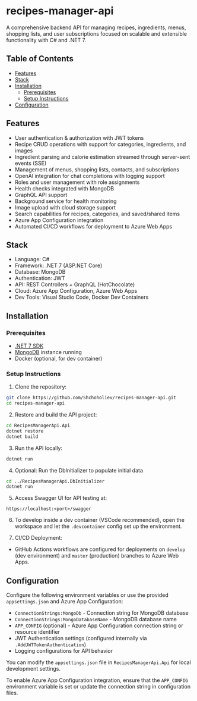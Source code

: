 # recipes-manager-api

A comprehensive backend API for managing recipes, ingredients, menus, shopping lists, and user subscriptions focused on scalable and extensible functionality with C# and .NET 7.

## Table of Contents
- [Features](#features)
- [Stack](#stack)
- [Installation](#installation)
  - [Prerequisites](#prerequisites)
  - [Setup Instructions](#setup-instructions)
- [Configuration](#configuration)

## Features
- User authentication & authorization with JWT tokens
- Recipe CRUD operations with support for categories, ingredients, and images
- Ingredient parsing and calorie estimation streamed through server-sent events (SSE)
- Management of menus, shopping lists, contacts, and subscriptions
- OpenAI integration for chat completions with logging support
- Roles and user management with role assignments
- Health checks integrated with MongoDB
- GraphQL API support
- Background service for health monitoring
- Image upload with cloud storage support
- Search capabilities for recipes, categories, and saved/shared items
- Azure App Configuration integration
- Automated CI/CD workflows for deployment to Azure Web Apps

## Stack
- Language: C#
- Framework: .NET 7 (ASP.NET Core)
- Database: MongoDB
- Authentication: JWT
- API: REST Controllers + GraphQL (HotChocolate)
- Cloud: Azure App Configuration, Azure Web Apps
- Dev Tools: Visual Studio Code, Docker Dev Containers

## Installation

### Prerequisites

- [.NET 7 SDK](https://dotnet.microsoft.com/en-us/download/dotnet/7.0)
- [MongoDB](https://www.mongodb.com/try/download/community) instance running
- Docker (optional, for dev container)

### Setup Instructions

1. Clone the repository:
```bash
git clone https://github.com/Shchoholiev/recipes-manager-api.git
cd recipes-manager-api
```

2. Restore and build the API project:
```bash
cd RecipesManagerApi.Api
dotnet restore
dotnet build
```

3. Run the API locally:
```bash
dotnet run
```

4. Optional: Run the DbInitializer to populate initial data
```bash
cd ../RecipesManagerApi.DbInitializer
dotnet run
```

5. Access Swagger UI for API testing at:
```
https://localhost:<port>/swagger
```

6. To develop inside a dev container (VSCode recommended), open the workspace and let the `.devcontainer` config set up the environment.

7. CI/CD Deployment:
- GitHub Actions workflows are configured for deployments on `develop` (dev environment) and `master` (production) branches to Azure Web Apps.

## Configuration

Configure the following environment variables or use the provided `appsettings.json` and Azure App Configuration:

- `ConnectionStrings:MongoDb` - Connection string for MongoDB database
- `ConnectionStrings:MongoDatabaseName` - MongoDB database name
- `APP_CONFIG` (optional) - Azure App Configuration connection string or resource identifier
- JWT Authentication settings (configured internally via `.AddJWTTokenAuthentication`)
- Logging configurations for API behavior

You can modify the `appsettings.json` file in `RecipesManagerApi.Api` for local development settings.

To enable Azure App Configuration integration, ensure that the `APP_CONFIG` environment variable is set or update the connection string in configuration files.
